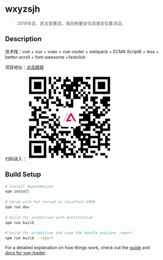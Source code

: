 # wxyzsjh

> 2018年会，民太安集团，我向杨董说句话谏言征集活动。

## Description

技术栈：vue + vux + vuex + vue-router + webpack + ECMA Script6 + less + better-scroll + font-awesome +fastclick

项目地址：[点击跳转](http://www.jaja365.cn/wxyzsjh "项目地址")

扫码进入：![若未显示，点击上面项目地址一样](static/qrcode.png)

## Build Setup

``` bash
# install dependencies
npm install

# serve with hot reload at localhost:8080
npm run dev

# build for production with minification
npm run build

# build for production and view the bundle analyzer report
npm run build --report
```

For a detailed explanation on how things work, check out the [guide](http://vuejs-templates.github.io/webpack/) and [docs for vue-loader](http://vuejs.github.io/vue-loader).
